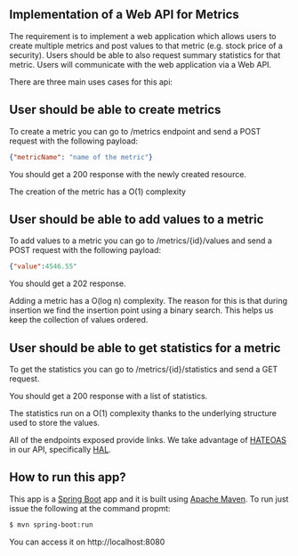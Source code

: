 Implementation of a Web API for Metrics
---------------------------------------

The requirement is to implement a web application which allows users to create multiple metrics and post values to that metric
(e.g. stock price of a security). Users should be able to also request summary statistics for that metric.
Users will communicate with the web application via a Web API.


There are three main uses cases for this api:

User should be able to create metrics
-------------------------------------
To create a metric you can go to /metrics endpoint and send a POST request with the following payload:
```json
{"metricName": "name of the metric"}
```
You should get a 200 response with the newly created resource.

The creation of the metric has a O(1) complexity

User should be able to add values to a metric
---------------------------------------------

To add values to a metric you can go to /metrics/{id}/values and send a POST request with the following payload:
```json
{"value":4546.55"
```
You should get a 202 response.

Adding a metric has a O(log n) complexity. The reason for this is that during insertion we find the insertion point using a binary search. This helps us keep the collection of values ordered.

User should be able to get statistics for a metric
--------------------------------------------------

To get the statistics you can go to /metrics/{id}/statistics and send a GET request.

You should get a 200 response with a list of statistics.

The statistics run on a O(1) complexity thanks to the underlying structure used to store the values.

All of the endpoints exposed provide links. We take advantage of [HATEOAS](https://en.wikipedia.org/wiki/HATEOAS) in our API, specifically [HAL](https://en.wikipedia.org/wiki/Hypertext_Application_Language).

How to run this app?
-------------------
This app is a [Spring Boot](https://spring.io/projects/spring-boot) app and it is built using [Apache Maven](https://maven.apache.org/). To run just issue the following at the command propmt:
```bash
$ mvn spring-boot:run
```
You can access it on http://localhost:8080
